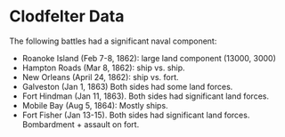 # Clodfelter Data


The following battles had a significant naval component:

- Roanoke Island (Feb 7-8, 1862): large land component (13000, 3000)
- Hampton Roads (Mar 8, 1862): ship vs. ship.
- New Orleans (April 24, 1862): ship vs. fort.
- Galveston (Jan 1, 1863) Both sides had some land forces.
- Fort Hindman (Jan 11, 1863). Both sides had significant land forces.
- Mobile Bay (Aug 5, 1864): Mostly ships.
- Fort Fisher (Jan 13-15). Both sides had significant land forces. Bombardment + assault on fort.
